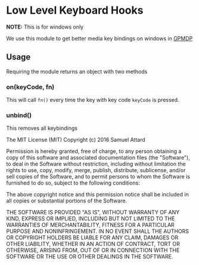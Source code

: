 Low Level Keyboard Hooks
=========================

**NOTE:** This is for windows only

We use this module to get better media key bindings on windows in [GPMDP](https://github.com/MarshallOfSound/Google-Play-Music-Desktop-Player-UNOFFICIAL-)

## Usage

Requiring the module returns an object with two methods

### on(keyCode, fn)
This will call `fn()` every time the key with key code `keyCode` is pressed.

### unbind()
This removes all keybindings

The MIT License (MIT)
Copyright (c) 2016 Samuel Attard

Permission is hereby granted, free of charge, to any person obtaining a copy of this software and associated documentation files (the "Software"), to deal in the Software without restriction, including without limitation the rights to use, copy, modify, merge, publish, distribute, sublicense, and/or sell copies of the Software, and to permit persons to whom the Software is furnished to do so, subject to the following conditions:

The above copyright notice and this permission notice shall be included in all copies or substantial portions of the Software.

THE SOFTWARE IS PROVIDED "AS IS", WITHOUT WARRANTY OF ANY KIND, EXPRESS OR IMPLIED, INCLUDING BUT NOT LIMITED TO THE WARRANTIES OF MERCHANTABILITY, FITNESS FOR A PARTICULAR PURPOSE AND NONINFRINGEMENT. IN NO EVENT SHALL THE AUTHORS OR COPYRIGHT HOLDERS BE LIABLE FOR ANY CLAIM, DAMAGES OR OTHER LIABILITY, WHETHER IN AN ACTION OF CONTRACT, TORT OR OTHERWISE, ARISING FROM, OUT OF OR IN CONNECTION WITH THE SOFTWARE OR THE USE OR OTHER DEALINGS IN THE SOFTWARE.

